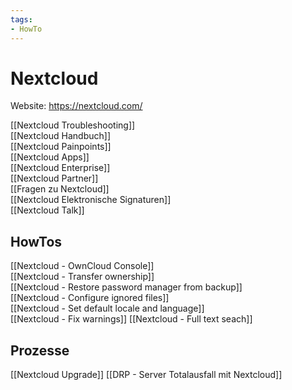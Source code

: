 ```yaml
---
tags:
- HowTo
---
```


# Nextcloud

Website: <https://nextcloud.com/>

[[Nextcloud Troubleshooting]]\
[[Nextcloud Handbuch]]\
[[Nextcloud Painpoints]]\
[[Nextcloud Apps]]\
[[Nextcloud Enterprise]]\
[[Nextcloud Partner]]\
[[Fragen zu Nextcloud]]\
[[Nextcloud Elektronische Signaturen]]\
[[Nextcloud Talk]]

## HowTos
 
 [[Nextcloud - OwnCloud Console]]\
 [[Nextcloud - Transfer ownership]]\
 [[Nextcloud - Restore password manager from backup]]\
 [[Nextcloud - Configure ignored files]]\
 [[Nextcloud - Set default locale and language]]\
 [[Nextcloud - Fix warnings]]
 [[Nextcloud - Full text seach]]

## Prozesse

[[Nextcloud Upgrade]]
[[DRP - Server Totalausfall mit Nextcloud]]
